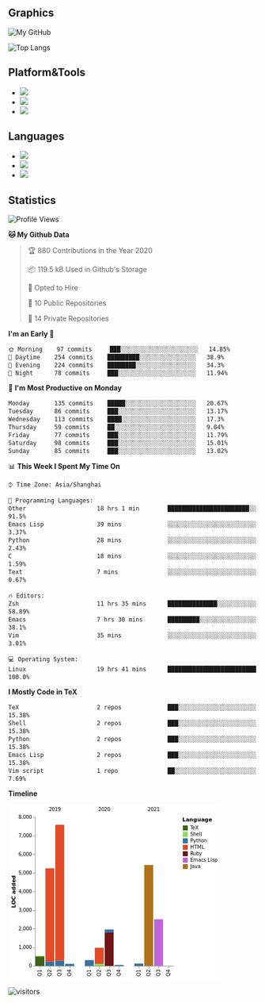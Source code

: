 ## Graphics

![My GitHub](https://github-readme-stats.vercel.app/api?username=SteamedFish&count_private=true&show_icons=true&theme=buefy&include_all_commits=false)

![Top Langs](https://github-readme-stats.vercel.app/api/top-langs/?username=SteamedFish&theme=buefy&hide=ruby&count_private=true&show_icons=true&layout=compact)

## Platform&Tools

* [![](https://img.shields.io/badge/ArchLinux--purple?style=flat-square&logo=ArchLinux)](https://www.archlinux.org/)
* [![](https://img.shields.io/badge/Gentoo-testing-purple?style=flat-square&logo=Gentoo)](https://www.gentoo.org/)
* [![](https://img.shields.io/badge/Doom%20Emacs-28-blue?style=flat-square&logo=Gnu%20emacs&logoColor=white)](https://www.gnu.org/software/emacs/)

## Languages

* [![](https://img.shields.io/badge/-Python-3776AB?style=flat-square&logo=python&logoColor=white)](https://www.python.org/)
* [![](https://img.shields.io/badge/-Bash-00ADD8?style=flat-square&logo=Gnu-bash&logoColor=white)](https://www.gnu.org/software/bash/)
* [![](https://img.shields.io/badge/-Go-00ADD8?style=flat-square&logo=go&logoColor=white)](https://golang.org/)

## Statistics

<!--START_SECTION:waka-->
![Profile Views](http://img.shields.io/badge/Profile%20Views-4-blue)

**🐱 My Github Data** 

> 🏆 880 Contributions in the Year 2020
 > 
> 📦 119.5 kB Used in Github's Storage 
 > 
> 💼 Opted to Hire
 > 
> 📜 10 Public Repositories
 > 
> 🔑 14 Private Repositories 

**I'm an Early 🐤** 

```text
🌞 Morning    97 commits     ███░░░░░░░░░░░░░░░░░░░░░░   14.85% 
🌆 Daytime    254 commits    █████████░░░░░░░░░░░░░░░░   38.9% 
🌃 Evening    224 commits    ████████░░░░░░░░░░░░░░░░░   34.3% 
🌙 Night      78 commits     ███░░░░░░░░░░░░░░░░░░░░░░   11.94%

```
📅 **I'm Most Productive on Monday** 

```text
Monday       135 commits    █████░░░░░░░░░░░░░░░░░░░░   20.67% 
Tuesday      86 commits     ███░░░░░░░░░░░░░░░░░░░░░░   13.17% 
Wednesday    113 commits    ████░░░░░░░░░░░░░░░░░░░░░   17.3% 
Thursday     59 commits     ██░░░░░░░░░░░░░░░░░░░░░░░   9.04% 
Friday       77 commits     ███░░░░░░░░░░░░░░░░░░░░░░   11.79% 
Saturday     98 commits     ███░░░░░░░░░░░░░░░░░░░░░░   15.01% 
Sunday       85 commits     ███░░░░░░░░░░░░░░░░░░░░░░   13.02%

```


📊 **This Week I Spent My Time On** 

```text
⌚︎ Time Zone: Asia/Shanghai

💬 Programming Languages: 
Other                    18 hrs 1 min        ███████████████████████░░   91.5% 
Emacs Lisp               39 mins             ░░░░░░░░░░░░░░░░░░░░░░░░░   3.37% 
Python                   28 mins             ░░░░░░░░░░░░░░░░░░░░░░░░░   2.43% 
C                        18 mins             ░░░░░░░░░░░░░░░░░░░░░░░░░   1.59% 
Text                     7 mins              ░░░░░░░░░░░░░░░░░░░░░░░░░   0.67%

🔥 Editors: 
Zsh                      11 hrs 35 mins      ██████████████░░░░░░░░░░░   58.89% 
Emacs                    7 hrs 30 mins       █████████░░░░░░░░░░░░░░░░   38.1% 
Vim                      35 mins             ░░░░░░░░░░░░░░░░░░░░░░░░░   3.01%

💻 Operating System: 
Linux                    19 hrs 41 mins      █████████████████████████   100.0%

```

**I Mostly Code in TeX** 

```text
TeX                      2 repos             ███░░░░░░░░░░░░░░░░░░░░░░   15.38% 
Shell                    2 repos             ███░░░░░░░░░░░░░░░░░░░░░░   15.38% 
Python                   2 repos             ███░░░░░░░░░░░░░░░░░░░░░░   15.38% 
Emacs Lisp               2 repos             ███░░░░░░░░░░░░░░░░░░░░░░   15.38% 
Vim script               1 repo              ██░░░░░░░░░░░░░░░░░░░░░░░   7.69%

```


**Timeline**

![Chart not found](https://github.com/SteamedFish/SteamedFish/blob/master/charts/bar_graph.png) 


<!--END_SECTION:waka-->

![visitors](https://visitor-badge.laobi.icu/badge?page_id=SteamedFish.SteamedFish)

